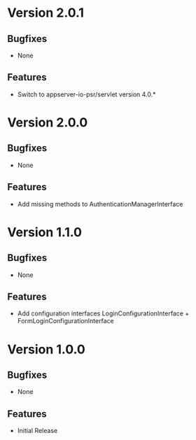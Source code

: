 # Version 2.0.1

## Bugfixes

* None

## Features

* Switch to appserver-io-psr/servlet version 4.0.*

# Version 2.0.0

## Bugfixes

* None

## Features

* Add missing methods to AuthenticationManagerInterface

# Version 1.1.0

## Bugfixes

* None

## Features

* Add configuration interfaces LoginConfigurationInterface + FormLoginConfigurationInterface

# Version 1.0.0

## Bugfixes

* None

## Features

* Initial Release
